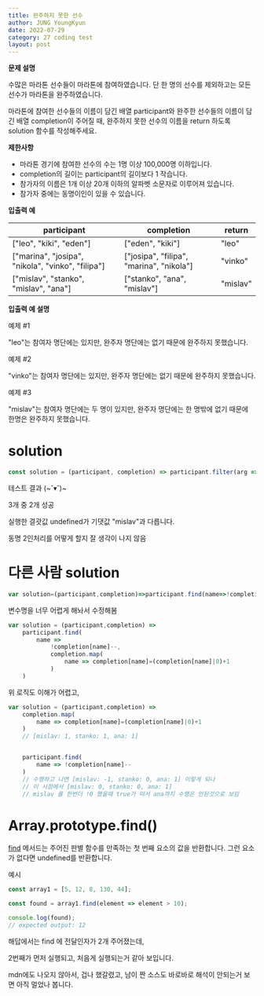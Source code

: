 ```yaml
---
title: 완주하지 못한 선수
author: JUNG YoungKyun
date: 2022-07-29
category: 27 coding test
layout: post
---
```


**문제 설명**

수많은 마라톤 선수들이 마라톤에 참여하였습니다. 단 한 명의 선수를 제외하고는 모든 선수가 마라톤을 완주하였습니다.

마라톤에 참여한 선수들의 이름이 담긴 배열 participant와 완주한 선수들의 이름이 담긴 배열 completion이 주어질 때, 완주하지 못한 선수의 이름을 return 하도록 solution 함수를 작성해주세요.

**제한사항**

- 마라톤 경기에 참여한 선수의 수는 1명 이상 100,000명 이하입니다.
- completion의 길이는 participant의 길이보다 1 작습니다.
- 참가자의 이름은 1개 이상 20개 이하의 알파벳 소문자로 이루어져 있습니다.
- 참가자 중에는 동명이인이 있을 수 있습니다.

**입출력 예**

|participant|	completion|	return|
|---|---|---|
|["leo", "kiki", "eden"]|	["eden", "kiki"]|	"leo"|
|["marina", "josipa", "nikola", "vinko", "filipa"]|	["josipa", "filipa", "marina", "nikola"]|	"vinko"|
|["mislav", "stanko", "mislav", "ana"]|	["stanko", "ana", "mislav"]|	"mislav"|

**입출력 예 설명**

예제 #1

"leo"는 참여자 명단에는 있지만, 완주자 명단에는 없기 때문에 완주하지 못했습니다.

예제 #2

"vinko"는 참여자 명단에는 있지만, 완주자 명단에는 없기 때문에 완주하지 못했습니다.

예제 #3

"mislav"는 참여자 명단에는 두 명이 있지만, 완주자 명단에는 한 명밖에 없기 때문에 한명은 완주하지 못했습니다.

# solution
```javascript
const solution = (participant, completion) => participant.filter(arg => !completion.includes(arg))[0];
```


테스트 결과 (~˘▾˘)~

3개 중 2개 성공

실행한 결괏값 undefined가 기댓값 "mislav"과 다릅니다.

동명 2인처리를 어떻게 할지 잘 생각이 나지 않음

# 다른 사람 solution

```javascript
var solution=(participant,completion)=>participant.find(name=>!completion[name]--,completion.map(name=>completion[name]=(completion[name]|0)+1))
```

변수명을 너무 어렵게 해놔서 수정해봄

```javascript
var solution = (participant,completion) =>
    participant.find(
        name =>
            !completion[name]--,
            completion.map(
                name => completion[name]=(completion[name]|0)+1
            )
    )
```

위 로직도 이해가 어렵고,

```javascript
var solution = (participant,completion) =>
    completion.map(
        name => completion[name]=(completion[name]|0)+1
    )
    // [mislav: 1, stanko: 1, ana: 1]


    participant.find(
        name => !completion[name]--
    )
    // 수행하고 나면 [mislav: -1, stanko: 0, ana: 1] 이렇게 되나
    // 이 시점에서 [mislav: 0, stanko: 0, ana: 1]
    // mislav 를 한번더 !0 했을때 true가 떠서 ana까지 수행은 안된것으로 보임
```

# Array.prototype.find()

[find](https://developer.mozilla.org/ko/docs/Web/JavaScript/Reference/Global_Objects/Array/find)
메서드는 주어진 판별 함수를 만족하는 첫 번째 요소의 값을 반환합니다. 그런 요소가 없다면 undefined를 반환합니다.

예시
```javascript
const array1 = [5, 12, 8, 130, 44];

const found = array1.find(element => element > 10);

console.log(found);
// expected output: 12
```

해답에서는 find 에 전달인자가 2개 주어졌는데,

2번째가 먼저 실행되고, 처음게 실행되는거 같아 보입니다.

mdn에도 나오지 않아서, 겁나 했갈렸고, 남이 짠 소스도 바로바로 해석이 안되는거 보면 아직 멀었나 봅니다.